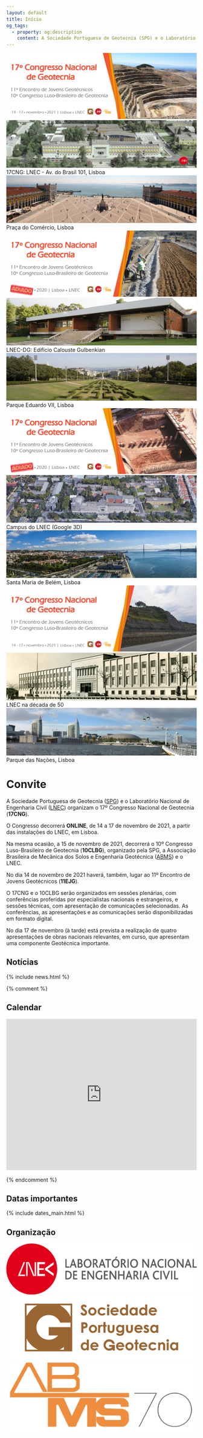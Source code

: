 ```yaml
---
layout: default
title: Início
og_tags:
  - property: og:description
    content: A Sociedade Portuguesa de Geotecnia (SPG) e o Laboratório Nacional de Engenharia Civil (LNEC) têm a honra de o convidar para o XVII Congresso Nacional de Geotecnia (17CNG), a realizar-se ONLINE de 14 a 17 de novembro de 2021, a partir do Centro de Congressos do Laboratório Nacional de Engenharia Civil.
---
```


<!--  Camera JS with Required jQuery Easing Plugin-->

<!-- Plugin JavaScript -->
<script src="{{ site.baseurl }}/js/easing.min.js" type="text/javascript"></script>
<!-- Plugin JavaScript -->


<!-- Bootstrap Js -->

<script src="{{ site.baseurl }}/js/bootstrap.min.js" type="text/javascript"></script>


<link href="{{ site.baseurl }}/css/camera.css" rel="stylesheet">
<script src="{{ site.baseurl }}/js/camera.min.js"></script>

 
<div class="containerwrap">
        <!--Camera Slide-->    
         <div class="camera_wrap">                  
            <div data-src="images/headers/headers_1.png">
                <img src="images/headers/headers_1.png">
            </div>                       
            <div data-src="images/headers/headers_2.jpg">
                <img src="images/headers/headers_2.jpg">                                
                <div class="camera_caption">
                    17CNG: LNEC - Av. do Brasil 101, Lisboa
                </div>
            </div>  
            <div data-src="images/headers/headers_3.jpg">
                <img src="images/headers/headers_3.jpg">
                <div class="camera_caption">
                    Praça do Comércio, Lisboa
                </div>
            </div>                        
            <div data-src="images/headers/headers_1a.png">
                <img src="images/headers/headers_1a.png">
            </div>                                   
            <div data-src="images/headers/headers_4.jpg">
                <img src="images/headers/headers_4.jpg">                
                <div class="camera_caption">
                    LNEC-DG: Edifício Calouste Gulbenkian
                </div>                
            </div>            
            <div data-src="images/headers/headers_5.jpg">
                <img src="images/headers/headers_5.jpg">                
                <div class="camera_caption">
                    Parque Eduardo VII, Lisboa
                </div>                
            </div>            
             <div data-src="images/headers/headers_1b.png">
                <img src="images/headers/headers_1b.png">
            </div>                          
            <div data-src="images/headers/headers_6.jpg">
                <img src="images/headers/headers_6.jpg">                
                <div class="camera_caption">
                    Campus do LNEC (Google 3D)
                </div>                
            </div>                       
            <div data-src="images/headers/headers_7.jpg">
                <img src="images/headers/headers_7.jpg">             
                <div class="camera_caption">
                    Santa Maria de Belém, Lisboa
                </div>           
            </div>      
             <div data-src="images/headers/headers_1c.png">
                <img src="images/headers/headers_1c.png">
            </div>                               
            <div data-src="images/headers/headers_8.jpg">
                <img src="images/headers/headers_8.jpg">
                <div class="camera_caption">
                    LNEC na década de 50
                </div>
            </div>  
            <div data-src="images/headers/headers_9.jpg">
                <img src="images/headers/headers_9.jpg">
                <div class="camera_caption">
                    Parque das Nações, Lisboa
                </div>
            </div>  
         </div>   <!--------Camera Slide End-->
</div>  


# Convite

A Sociedade Portuguesa de Geotecnia ([SPG](http://www.spgeotecnia.pt)) e o Laboratório Nacional de Engenharia Civil ([LNEC](http://lnec.pt)) organizam o 17º Congresso Nacional de Geotecnia (**17CNG**). 

O Congresso decorrerá **ONLINE**, de 14 a 17 de novembro de 2021, a partir das instalações do LNEC, em Lisboa.  

Na mesma ocasião, a 15 de novembro de 2021, decorrerá o 10º Congresso Luso-Brasileiro de Geotecnia (**10CLBG**), organizado pela SPG, a Associação Brasileira de Mecânica dos Solos e Engenharia Geotécnica ([ABMS](http://www.abms.com.br)) e o LNEC. 

No dia 14 de novembro de 2021 haverá, também, lugar ao 11º Encontro de Jovens Geotécnicos (**11EJG**).

O 17CNG e o 10CLBG serão organizados em sessões plenárias, com conferências proferidas por especialistas nacionais e estrangeiros, e sessões técnicas, com apresentação de comunicações selecionadas. 
As conferências, as apresentações e as comunicações serão disponibilizadas em formato digital.

[comment]: <> (No decorrer do evento, está prevista a realização de uma exposição técnica virtual, na qual se conta com a participação de instituições e de empresas. )

No dia 17 de novembro (à tarde) está prevista a realização de quatro apresentações de obras nacionais relevantes, em curso, que apresentam uma componente Geotécnica importante.

## <i class="fa fa-newspaper-o"></i> Notícias

{% include news.html %}

{% comment %}
## <i class="fa fa-calendar-o"></i> Calendar

<iframe src="https://calendar.google.com/calendar/embed?title=ACM%20SIGCOMM%20Agenda&amp;showTitle=0&amp;showPrint=0&amp;showCalendars=0&amp;mode=AGENDA&amp;height=600&amp;wkst=1&amp;hl=en&amp;bgcolor=%23ffffff&amp;src=fgkdoih822v80dfk304pt56fjo%40group.calendar.google.com&amp;color=%23125A12&amp;ctz=America%2FSao_Paulo" style="border-width:0" width="100%" height="400" frameborder="0" scrolling="no"></iframe>

{% endcomment %}

## <i class="fa fa-calendar"></i> Datas importantes

{% include dates_main.html %}

## <i class="fa fa-gg"></i> Organização


<div class="sponsors">
	<a href="//www.lnec.pt/"><img src="images/LNEC_logo_2linhas.png" alt="Laboratório Nacional de Engenharia Civil" /></a>
    <a href="//www.spgeotecnia.pt/"><img src="images/SPG_logo.png" alt="Sociedade Portuguesa de Geotecnia" /></a>
	<a href="//www.abms.com.br/"><img src="images/ABMS70.png" alt="Associação Brasileira de Mecânica dos solos e Engenharia Geotecnica" /></a>  

</div>
